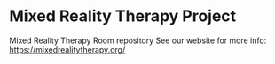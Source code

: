 # Mixed Reality Therapy Project
 Mixed Reality Therapy Room repository
 See our website for more info: https://mixedrealitytherapy.org/
